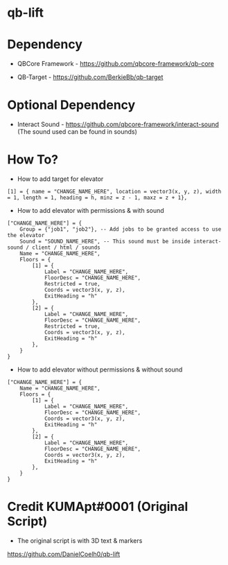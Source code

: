 # qb-lift

# Dependency

- QBCore Framework - https://github.com/qbcore-framework/qb-core

- QB-Target - https://github.com/BerkieBb/qb-target

# Optional Dependency

- Interact Sound - https://github.com/qbcore-framework/interact-sound (The sound used can be found in sounds)

# How To?

- How to add target for elevator 

```
[1] = { name = "CHANGE_NAME_HERE", location = vector3(x, y, z), width = 1, length = 1, heading = h, minz = z - 1, maxz = z + 1},
```

- How to add elevator with permissions & with sound

```
["CHANGE_NAME_HERE"] = {
    Group = {"job1", "job2"}, -- Add jobs to be granted access to use the elevator
    Sound = "SOUND_NAME_HERE", -- This sound must be inside interact-sound / client / html / sounds
    Name = "CHANGE_NAME_HERE",
    Floors = {
        [1] = {
            Label = "CHANGE_NAME_HERE",
            FloorDesc = "CHANGE_NAME_HERE",
            Restricted = true,
            Coords = vector3(x, y, z),
            ExitHeading = "h"
        },
        [2] = {
            Label = "CHANGE_NAME_HERE",
            FloorDesc = "CHANGE_NAME_HERE",
            Restricted = true,
            Coords = vector3(x, y, z),
            ExitHeading = "h"
        },
    }
}
```

- How to add elevator without permissions & without sound

```
["CHANGE_NAME_HERE"] = {
    Name = "CHANGE_NAME_HERE",
    Floors = {
        [1] = {
            Label = "CHANGE_NAME_HERE",
            FloorDesc = "CHANGE_NAME_HERE",
            Coords = vector3(x, y, z),
            ExitHeading = "h"
        },
        [2] = {
            Label = "CHANGE_NAME_HERE",
            FloorDesc = "CHANGE_NAME_HERE",
            Coords = vector3(x, y, z),
            ExitHeading = "h"
        },
    }
}
```

# Credit KUMApt#0001 (Original Script)

- The original script is with 3D text & markers

https://github.com/DanielCoelh0/qb-lift